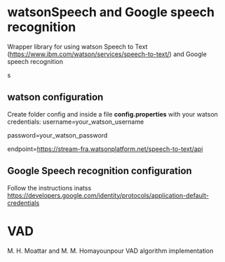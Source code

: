 # watsonSpeech and Google speech recognition
Wrapper library for using watson Speech to Text (https://www.ibm.com/watson/services/speech-to-text/) and Google speech recognition

s
## watson configuration

Create folder config and inside a file **config.properties** with your watson credentials:
username=your_watson_username

password=your_watson_password

endpoint=https://stream-fra.watsonplatform.net/speech-to-text/api

## Google Speech recognition configuration
Follow the instructions inatss
https://developers.google.com/identity/protocols/application-default-credentials

# VAD

M. H. Moattar and M. M. Homayounpour VAD algorithm implementation
